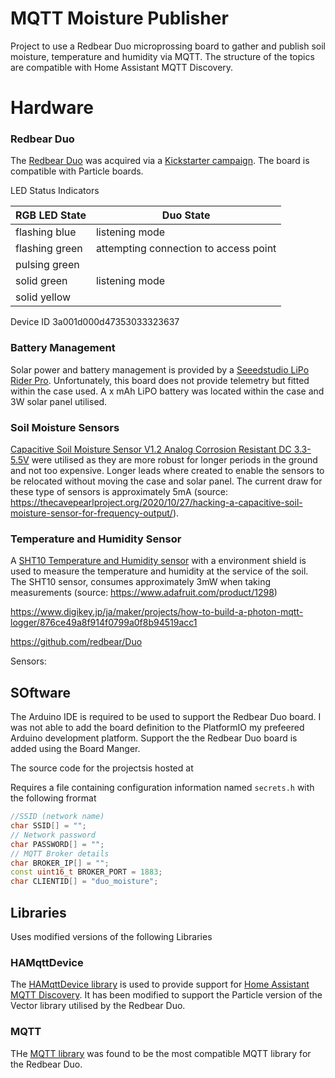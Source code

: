 # MQTT Moisture Publisher

Project to use a Redbear Duo microprossing board to gather and publish soil moisture, temperature and humidity via MQTT. The structure of the topics are compatible with Home Assistant MQTT Discovery.

# Hardware

### Redbear Duo

The [Redbear Duo](https://github.com/redbear/Duo) was acquired via a [Kickstarter campaign](https://www.kickstarter.com/projects/redbearinc/redbear-duo-a-small-and-powerful-wi-fi-ble-iot-boa). The board is compatible with Particle boards.

LED Status Indicators

| RGB LED State | Duo State |
| ------------- | --------- |
| flashing blue | listening mode |
| flashing green | attempting connection to access point |
| pulsing green | 
| solid green | listening mode |
| solid yellow | |

Device ID 3a001d000d47353033323637

### Battery Management

Solar power and battery management is provided by a [Seeedstudio LiPo Rider Pro](https://www.seeedstudio.com/LiPo-Rider-Pro.html). Unfortunately, this board does not provide telemetry but fitted within the case used. A x mAh LiPO battery was located within the case and 3W solar panel utilised.

### Soil Moisture Sensors

[Capacitive Soil Moisture Sensor V1.2 Analog Corrosion Resistant DC 3.3-5.5V](https://www.diymore.cc/products/2pcs-capacitive-soil-moisture-sensor-v1-2-analog-corrosion-resistant-dc-3-3-5-5v?_pos=3&_sid=a9bfd7fa9&_ss=r) were utilised as they are more robust for longer periods in the ground and not too expensive. Longer leads where created to enable the sensors to be relocated without moving the case and solar panel. The current draw for these type of sensors is approximately 5mA (source: https://thecavepearlproject.org/2020/10/27/hacking-a-capacitive-soil-moisture-sensor-for-frequency-output/).

### Temperature and Humidity Sensor

A [SHT10 Temperature and Humidity sensor](https://www.seeedstudio.com/Soil-Moisture-Temperature-Sensor-p-1356.html) with a environment shield is used to measure the temperature and humidity at the service of the soil. The SHT10 sensor, consumes approximately 3mW when taking measurements (source: https://www.adafruit.com/product/1298)



https://www.digikey.jp/ja/maker/projects/how-to-build-a-photon-mqtt-logger/876ce49a8f914f0799a0f8b94519acc1

https://github.com/redbear/Duo




Sensors:

## SOftware

The Arduino IDE is required to be used to support the Redbear Duo board. I was not able to add the board definition to the PlatformIO my prefeered Arduino development platform. Support the the Redbear Duo board is added using the Board Manger.

The source code for the projectsis hosted at 

Requires a file containing configuration information named `secrets.h` with the following frormat

```cpp
//SSID (network name)
char SSID[] = "";
// Network password
char PASSWORD[] = "";
// MQTT Broker details
char BROKER_IP[] = "";
const uint16_t BROKER_PORT = 1883;
char CLIENTID[] = "duo_moisture";
```

## Libraries

Uses modified versions of the following Libraries

### HAMqttDevice

The [HAMqttDevice library](https://www.arduino.cc/reference/en/libraries/hamqttdevice/) is used to provide support for [Home Assistant](https://www.home-assistant.io/) [MQTT Discovery](https://www.home-assistant.io/docs/mqtt/discovery/). It has been modified to support the Particle version of the Vector library utilised by the Redbear Duo.

### MQTT

THe [MQTT library](https://github.com/hirotakaster/MQTT) was found to be the most compatible MQTT library for the Redbear Duo.


